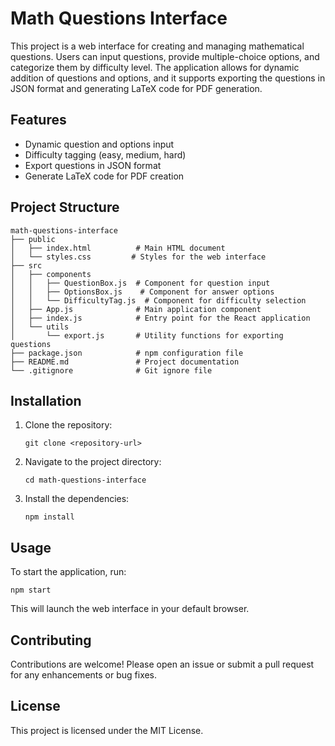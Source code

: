 # Math Questions Interface

This project is a web interface for creating and managing mathematical questions. Users can input questions, provide multiple-choice options, and categorize them by difficulty level. The application allows for dynamic addition of questions and options, and it supports exporting the questions in JSON format and generating LaTeX code for PDF generation.

## Features

- Dynamic question and options input
- Difficulty tagging (easy, medium, hard)
- Export questions in JSON format
- Generate LaTeX code for PDF creation

## Project Structure

```
math-questions-interface
├── public
│   ├── index.html          # Main HTML document
│   └── styles.css         # Styles for the web interface
├── src
│   ├── components
│   │   ├── QuestionBox.js  # Component for question input
│   │   ├── OptionsBox.js    # Component for answer options
│   │   └── DifficultyTag.js  # Component for difficulty selection
│   ├── App.js              # Main application component
│   ├── index.js            # Entry point for the React application
│   └── utils
│       └── export.js       # Utility functions for exporting questions
├── package.json            # npm configuration file
├── README.md               # Project documentation
└── .gitignore              # Git ignore file
```

## Installation

1. Clone the repository:
   ```
   git clone <repository-url>
   ```
2. Navigate to the project directory:
   ```
   cd math-questions-interface
   ```
3. Install the dependencies:
   ```
   npm install
   ```

## Usage

To start the application, run:
```
npm start
```
This will launch the web interface in your default browser.

## Contributing

Contributions are welcome! Please open an issue or submit a pull request for any enhancements or bug fixes.

## License

This project is licensed under the MIT License.
